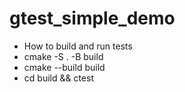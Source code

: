 # gtest_simple_demo

* How to build and run tests
* cmake -S . -B build
* cmake --build build
* cd build && ctest
